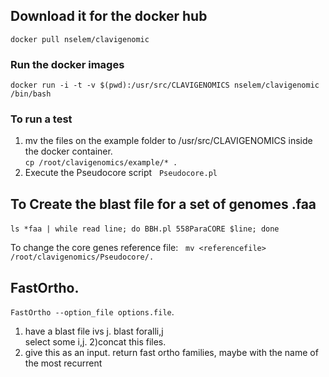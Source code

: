 ## Download it for the docker hub     
  
`docker pull nselem/clavigenomic`  
  
### Run the docker images  
`docker run -i -t -v $(pwd):/usr/src/CLAVIGENOMICS nselem/clavigenomic /bin/bash`

### To run a test  
1. mv the files on the example folder to /usr/src/CLAVIGENOMICS inside the docker container.  
`cp /root/clavigenomics/example/* .`  
2. Execute the Pseudocore script  
`Pseudocore.pl`  


## To Create the blast file for a set of genomes .faa   
  
`ls *faa | while read line; do BBH.pl 558ParaCORE $line; done`  

To change the core genes reference file:  
`mv <referencefile> /root/clavigenomics/Pseudocore/.`  
  
## FastOrtho.   
`FastOrtho --option_file options.file`.  
1) have a blast file ivs j. blast foralli,j  
select some i,j. 
2)concat this files. 
3) give this as an input. 
return fast ortho families, maybe with the name of the most recurrent   
